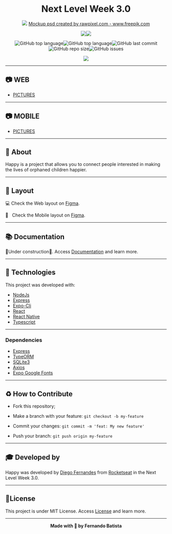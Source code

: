 <h1 align="center">Next Level Week 3.0</h1>
<p align="center">
<img src="./.github/happy-mockup.png"/>
<a href='https://www.freepik.com/psd/mockup'>Mockup psd created by rawpixel.com - www.freepik.com</a>
</p>


<div align="center">
<img src="https://img.shields.io/badge/ROCKETSEAT-NLW%203.0-15C3D6?style=for-the-badge&logo=appveyor"/><img src="https://img.shields.io/badge/LICENSE-MIT-15C3D6?style=for-the-badge&logo=appveyor" />

![GitHub top language](https://img.shields.io/github/languages/count/Nandosbx/Happy-App?color=15C3D6&&style=for-the-badge&logo=appveyor)![GitHub top language](https://img.shields.io/github/languages/top/Nandosbx/Happy-App?color=15C3D6&&style=for-the-badge&logo=appveyor)![GitHub last commit](https://img.shields.io/github/last-commit/Nandosbx/Happy-App?color=15C3D6&&style=for-the-badge&logo=appveyor)![GitHub repo size](https://img.shields.io/github/repo-size/Nandosbx/Happy-App?color=15C3D6&&style=for-the-badge&logo=appveyor)![GitHub issues](https://img.shields.io/github/issues/Nandosbx/Happy-App?color=15C3D6&&style=for-the-badge&logo=appveyor)
</div>

<p align="center">
<img src="./.github/happyproject.gif"/>
</p>

------------

<h2>	📷  WEB</h2>
<div>

- [PICTURES](https://github.com/Nandosbx/Happy-App/tree/master/web "Frontend")

</div>

------------

<h2>	📷 MOBILE</h2>
<div >

- [PICTURES](https://github.com/Nandosbx/Happy-App/tree/master/mobile "Mobile")

</div>

------------

<h2>📖 About</h2>

Happy is a project that allows you to connect people interested in making the lives of orphaned children happier.

------------
<h2>🔖 Layout</h2>
<div align="justify">

💻 Check the Web layout on <a href="https://www.figma.com/file/pKPEXtC3QR45vloNYcVwUK/Happy-Web">Figma</a>.

📱 &nbsp; Check the Mobile layout on <a href="https://www.figma.com/file/dx2HBOkZup8P6xEWhXY6L3/Happy-Mobile">Figma</a>.
</div>

------------

<h2>📚 Documentation</h2>

🚧Under construction🚧.
Access <a href="https://github.com/Nandosbx/Happy-App/blob/master/DOCUMENTATION.md">Documentation</a> and learn more.

------------

<h2>🚀 Technologies</h2>

This project was developed with:
- [NodeJs](https://nodejs.org/en/ "NodeJs")
- [Express](https://expressjs.com/ "Express")
- [Expo-Cli](https://expo.io/tools#cli "Expo-Cli")
- [React](https://reactjs.org/ "React")
- [React Native](https://reactnative.dev/ "React Native")
- [Typescript](https://www.typescriptlang.org/ "Typescript")

------------


<h3>Dependencies</h3>

- [Express](https://expressjs.com/ "Express")
- [TypeORM](https://typeorm.io/#/ "TypeORM")
- [SQLite3](https://www.npmjs.com/package/sqlite3 "SQLite3")
- [Axios](https://www.npmjs.com/package/axios "Axios")
- [Expo Google Fonts](https://github.com/expo/google-fonts " [Expo Google Fonts]")


------------


<h2>♻️ How to Contribute</h2>

- Fork this repository;

- Make a branch with your feature: `git checkout -b my-feature`

- Commit your changes: `git commit -m 'feat: My new feature'`

- Push your branch: `git push origin my-feature`

------------

<h2>🎓 Developed by</h2>
Happy was developed by <a href="https://github.com/diego3g">Diego Fernandes</a> from <a href="https://rocketseat.com.br/">Rocketseat</a> in the Next Level Week 3.0.

------------


<h2>📃License</h2>

This project is under MIT License. Access <a href="https://github.com/Nandosbx/Happy-App/blob/master/LICENSE.md">License</a> and learn more.

------------


<footer align="center">
 <strong align="center">Made with 💜 by Fernando Batista</strong>
</footer>
